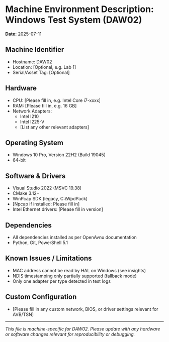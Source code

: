 # Machine Environment Description: Windows Test System (DAW02)

**Date:** 2025-07-11

## Machine Identifier
- Hostname: DAW02
- Location: [Optional, e.g. Lab 1]
- Serial/Asset Tag: [Optional]

## Hardware
- CPU: [Please fill in, e.g. Intel Core i7-xxxx]
- RAM: [Please fill in, e.g. 16 GB]
- Network Adapters:
  - Intel I210
  - Intel I225-V
  - [List any other relevant adapters]

## Operating System
- Windows 10 Pro, Version 22H2 (Build 19045)
- 64-bit

## Software & Drivers
- Visual Studio 2022 (MSVC 19.38)
- CMake 3.12+
- WinPcap SDK (legacy, C:\WpdPack)
- [Npcap if installed: Please fill in]
- Intel Ethernet drivers: [Please fill in version]

## Dependencies
- All dependencies installed as per OpenAvnu documentation
- Python, Git, PowerShell 5.1

## Known Issues / Limitations
- MAC address cannot be read by HAL on Windows (see insights)
- NDIS timestamping only partially supported (fallback mode)
- Only one adapter per type detected in test logs

## Custom Configuration
- [Please fill in any custom network, BIOS, or driver settings relevant for AVB/TSN]

---
*This file is machine-specific for DAW02. Please update with any hardware or software changes relevant for reproducibility or debugging.*
